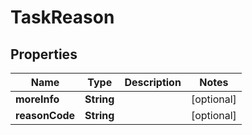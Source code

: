 
# TaskReason

## Properties
Name | Type | Description | Notes
------------ | ------------- | ------------- | -------------
**moreInfo** | **String** |  |  [optional]
**reasonCode** | **String** |  |  [optional]



